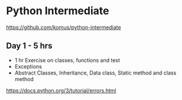 # Python Intermediate

https://github.com/komus/python-intermediate

## Day 1 - 5 hrs
-  1 hr Exercise on classes, functions and test
- Exceptions
- Abstract Classes, Inheritance, Data class, Static method and class method

https://docs.python.org/3/tutorial/errors.html
